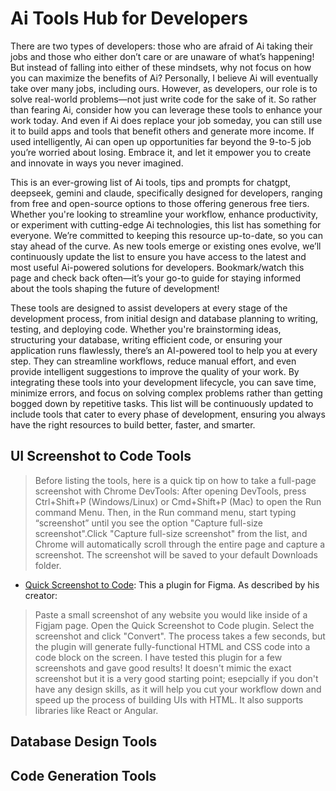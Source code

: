 # Ai Tools Hub for Developers

There are two types of developers: those who are afraid of Ai taking their jobs and those who either don’t care or are unaware of what’s happening! But instead of falling into either of these mindsets, why not focus on how you can maximize the benefits of Ai? Personally, I believe Ai will eventually take over many jobs, including ours. However, as developers, our role is to solve real-world problems—not just write code for the sake of it. So rather than fearing Ai, consider how you can leverage these tools to enhance your work today. And even if Ai does replace your job someday, you can still use it to build apps and tools that benefit others and generate more income. If used intelligently, Ai can open up opportunities far beyond the 9-to-5 job you’re worried about losing. Embrace it, and let it empower you to create and innovate in ways you never imagined.

This is an ever-growing list of Ai tools, tips and prompts for chatgpt, deepseek, gemini and claude, specifically designed for developers, ranging from free and open-source options to those offering generous free tiers. Whether you're looking to streamline your workflow, enhance productivity, or experiment with cutting-edge Ai technologies, this list has something for everyone. We’re committed to keeping this resource up-to-date, so you can stay ahead of the curve. As new tools emerge or existing ones evolve, we’ll continuously update the list to ensure you have access to the latest and most useful Ai-powered solutions for developers. Bookmark/watch this page and check back often—it’s your go-to guide for staying informed about the tools shaping the future of development!

These tools are designed to assist developers at every stage of the development process, from initial design and database planning to writing, testing, and deploying code. Whether you're brainstorming ideas, structuring your database, writing efficient code, or ensuring your application runs flawlessly, there’s an AI-powered tool to help you at every step. They can streamline workflows, reduce manual effort, and even provide intelligent suggestions to improve the quality of your work. By integrating these tools into your development lifecycle, you can save time, minimize errors, and focus on solving complex problems rather than getting bogged down by repetitive tasks. This list will be continuously updated to include tools that cater to every phase of development, ensuring you always have the right resources to build better, faster, and smarter.

## UI Screenshot to Code Tools

> Before listing the tools, here is a quick tip on how to take a full-page screenshot with Chrome DevTools:
> After opening DevTools, press Ctrl+Shift+P (Windows/Linux) or Cmd+Shift+P (Mac) to open the Run command Menu. Then, in the Run command menu, start typing “screenshot” until you see the option "Capture full-size screenshot".Click "Capture full-size screenshot" from the list, and Chrome will automatically scroll through the entire page and capture a screenshot. The screenshot will be saved to your default Downloads folder.

- [Quick Screenshot to Code](https://www.figma.com/community/plugin/1393007160057387991/quick-screenshot-to-code): This a plugin for Figma. As described by his creator:
> Paste a small screenshot of any website you would like inside of a Figjam page. Open the Quick Screenshot to Code plugin. Select the screenshot and click "Convert". The process takes a few seconds, but the plugin will generate fully-functional HTML and CSS code into a code block on the screen.
 I have tested this plugin for a few screenshots and gave good results! It doesn't mimic the exact screenshot but it is a very good starting point; esepcially if you don't have any design skills, as it will help you cut your workflow down and speed up the process of building UIs with HTML. It also supports libraries like React or Angular.


## Database Design Tools

## Code Generation Tools
